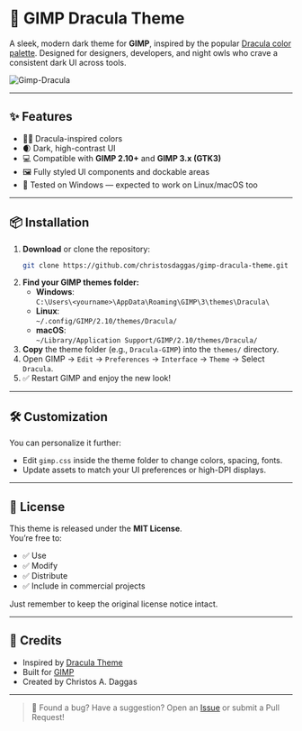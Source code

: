 # 🎨 GIMP Dracula Theme

A sleek, modern dark theme for **GIMP**, inspired by the popular [Dracula color palette](https://draculatheme.com). Designed for designers, developers, and night owls who crave a consistent dark UI across tools.

![Gimp-Dracula](https://github.com/user-attachments/assets/7eb946f8-27af-4965-a214-60e73a9e6ddb)

---
## ✨ Features
- 🧛‍♂️ Dracula-inspired colors  
- 🌒 Dark, high-contrast UI  
- 💻 Compatible with **GIMP 2.10+** and **GIMP 3.x (GTK3)**  
- 🖼️ Fully styled UI components and dockable areas  
- 🧪 Tested on Windows — expected to work on Linux/macOS too  

---
## 📦 Installation
1. **Download** or clone the repository:
   ```bash
   git clone https://github.com/christosdaggas/gimp-dracula-theme.git
   ```
2. **Find your GIMP themes folder:**
   - **Windows**:  
     `C:\Users\<yourname>\AppData\Roaming\GIMP\3\themes\Dracula\`
   - **Linux**:  
     `~/.config/GIMP/2.10/themes/Dracula/`
   - **macOS**:  
     `~/Library/Application Support/GIMP/2.10/themes/Dracula/`
3. **Copy** the theme folder (e.g., `Dracula-GIMP`) into the `themes/` directory.
4. Open GIMP → `Edit` → `Preferences` → `Interface` → `Theme` → Select `Dracula`.
5. ✅ Restart GIMP and enjoy the new look!

---
## 🛠 Customization
You can personalize it further:
- Edit `gimp.css` inside the theme folder to change colors, spacing, fonts.
- Update assets to match your UI preferences or high-DPI displays.

---
## 📄 License
This theme is released under the **MIT License**.  
You’re free to:
- ✅ Use  
- ✅ Modify  
- ✅ Distribute  
- ✅ Include in commercial projects  

Just remember to keep the original license notice intact.

---
## 🙌 Credits
- Inspired by [Dracula Theme](https://draculatheme.com)  
- Built for [GIMP](https://www.gimp.org)  
- Created by Christos A. Daggas

---
> 🐞 Found a bug? Have a suggestion? Open an [Issue](https://github.com/yourusername/gimp-dracula-theme/issues) or submit a Pull Request!
